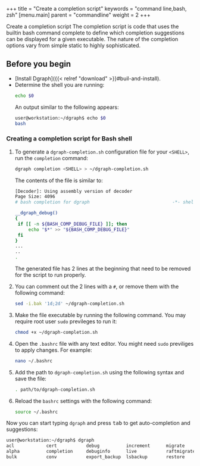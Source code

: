 +++
title = "Create a completion script"
keywords = "command line,bash, zsh"
[menu.main]
    parent = "commandline"
    weight = 2
+++

Create a completion script
The completion script is code that uses the builtin bash command complete to define which completion suggestions can be displayed for a given executable. The nature of the completion options vary from simple static to highly sophisticated.

## Before you begin

*  [Install Dgraph]({{< relref "download" >}}#buil-and-install).
*  Determine the shell you are running:
   ```bash
   echo $0
   ```
   An output similar to the following appears:
   ```bash
   user@workstation:~/dgraph$ echo $0
   bash
   ```

### Creating a completion script for Bash shell

1. To generate a `dgraph-completion.sh` configuration file for your `<SHELL>`, run the `completion` command:

    ```bash
    dgraph completion <SHELL> > ~/dgraph-completion.sh
    ```
    The contents of the file is similar to:
  
     ```bash
     [Decoder]: Using assembly version of decoder
     Page Size: 4096
     # bash completion for dgraph                               -*- shell-script -*-
   
     __dgraph_debug()
    {
      if [[ -n ${BASH_COMP_DEBUG_FILE} ]]; then
          echo "$*" >> "${BASH_COMP_DEBUG_FILE}"
      fi
    } 
    ...
    ..
    .
   ```
   The generated file has 2 lines at the beginning that need to be removed for the script to run properly.
  
1. You can comment out the 2 lines with a `#`, or remove them with the following command:

   ```bash
   sed -i.bak '1d;2d' ~/dgraph-completion.sh
   ```
1. Make the file executable by running the following command. You may require root user `sudo` previleges to run it:

   ```bash
   chmod +x ~/dgraph-completion.sh
   ```
1. Open the `.bashrc` file with any text editor. You might need `sudo` previliges to apply changes. For example:
   ```bash
   nano ~/.bashrc
   ```
1. Add the path to `dgraph-completion.sh` using the following syntax and save the file:
   ```bash
   . path/to/dgraph-completion.sh
   ```
1. Reload the `bashrc` settings with the following command:
   ```bash
   source ~/.bashrc
   ```
Now you can start typing `dgraph` and press <kbd>tab</kbd> to get auto-completion and suggestions:

```bash
user@workstation:~/dgraph$ dgraph 
acl            cert           debug          increment      migrate        tool           zero
alpha          completion     debuginfo      live           raftmigrate    upgrade        
bulk           conv           export_backup  lsbackup       restore        version   
```
